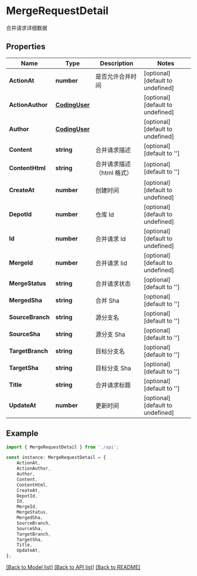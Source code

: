 # MergeRequestDetail

合并请求详细数据

## Properties

Name | Type | Description | Notes
------------ | ------------- | ------------- | -------------
**ActionAt** | **number** | 是否允许合并时间 | [optional] [default to undefined]
**ActionAuthor** | [**CodingUser**](CodingUser.md) |  | [optional] [default to undefined]
**Author** | [**CodingUser**](CodingUser.md) |  | [optional] [default to undefined]
**Content** | **string** | 合并请求描述 | [optional] [default to '']
**ContentHtml** | **string** | 合并请求描述（html 格式） | [optional] [default to '']
**CreateAt** | **number** | 创建时间 | [optional] [default to undefined]
**DepotId** | **number** | 仓库 Id | [optional] [default to undefined]
**Id** | **number** | 合并请求 Id | [optional] [default to undefined]
**MergeId** | **number** | 合并请求 Iid | [optional] [default to undefined]
**MergeStatus** | **string** | 合并请求状态 | [optional] [default to '']
**MergedSha** | **string** | 合并 Sha | [optional] [default to '']
**SourceBranch** | **string** | 源分支名 | [optional] [default to '']
**SourceSha** | **string** | 源分支 Sha | [optional] [default to '']
**TargetBranch** | **string** | 目标分支名 | [optional] [default to '']
**TargetSha** | **string** | 目标分支 Sha | [optional] [default to '']
**Title** | **string** | 合并请求标题 | [optional] [default to '']
**UpdateAt** | **number** | 更新时间 | [optional] [default to undefined]

## Example

```typescript
import { MergeRequestDetail } from './api';

const instance: MergeRequestDetail = {
    ActionAt,
    ActionAuthor,
    Author,
    Content,
    ContentHtml,
    CreateAt,
    DepotId,
    Id,
    MergeId,
    MergeStatus,
    MergedSha,
    SourceBranch,
    SourceSha,
    TargetBranch,
    TargetSha,
    Title,
    UpdateAt,
};
```

[[Back to Model list]](../README.md#documentation-for-models) [[Back to API list]](../README.md#documentation-for-api-endpoints) [[Back to README]](../README.md)
